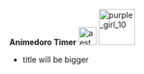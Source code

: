 **Animedoro Timer** <a href="https://emoji.gg/emoji/6959-aesthetic-moondrk"><img src="https://cdn3.emoji.gg/emojis/6959-aesthetic-moondrk.png" width="32px" height="32px" alt="aesthetic_moondrk"></a> <a href="https://emoji.gg/emoji/56129-purple-girl-10"><img src="https://cdn3.emoji.gg/emojis/56129-purple-girl-10.png" width="64px" height="64px" alt="purple_girl_10"></a>

- title will be bigger